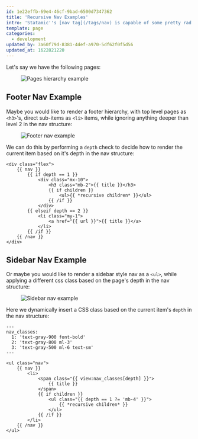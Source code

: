 ```yaml
---
id: 1e22effb-69e4-46cf-9bad-6500d7347362
title: 'Recursive Nav Examples'
intro: 'Statamic''s [nav tag](/tags/nav) is capable of some pretty rad stuff, but recursion can be a little bit hard on the old brain (on the old brain).'
template: page
categories:
  - development
updated_by: 3a60f79d-8381-4def-a970-5df62f0f5d56
updated_at: 1622821220
---
```

Let's say we have the following pages:

<figure>
    <img src="/img/tips/recursive-nav-pages.png" alt="Pages hierarchy example">
</figure>

## Footer Nav Example

Maybe you would like to render a footer hierarchy, with top level pages as `<h3>`'s, direct sub-items as `<li>` items, while ignoring anything deeper than level 2 in the nav structure:

<figure>
    <img src="/img/tips/recursive-nav-footer-example.png" alt="Footer nav example">
</figure>

We can do this by performing a `depth` check to decide how to render the current item based on it's depth in the nav structure:

```antlers
<div class="flex">
    {{ nav }}
        {{ if depth == 1 }}
            <div class="mx-10">
                <h3 class="mb-2">{{ title }}</h3>
                {{ if children }}
                    <ul>{{ *recursive children* }}</ul>
                {{ /if }}
            </div>
        {{ elseif depth == 2 }}
            <li class="my-1">
                <a href="{{ url }}">{{ title }}</a>
            </li>
        {{ /if }}
    {{ /nav }}
</div>
```

## Sidebar Nav Example

Or maybe you would like to render a sidebar style nav as a `<ul>`, while applying a different css class based on the page's depth in the nav structure:

<figure>
    <img src="/img/tips/recursive-nav-sidebar-example.png" alt="Sidebar nav example">
</figure>

Here we dynamically insert a CSS class based on the current item's `depth` in the nav structure:

```antlers
---
nav_classes:
  1: 'text-gray-900 font-bold'
  2: 'text-gray-800 ml-3'
  3: 'text-gray-500 ml-6 text-sm'
---

<ul class="nav">
    {{ nav }}
        <li>
            <span class="{{ view:nav_classes[depth] }}">
                {{ title }}
            </span>
            {{ if children }}
                <ul class="{{ depth == 1 ?= 'mb-4' }}">
                    {{ *recursive children* }}
                </ul>
            {{ /if }}
        </li>
    {{ /nav }}
</ul>
```

